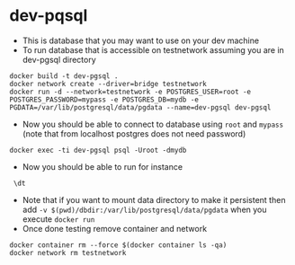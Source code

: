 # dev-pqsql
- This is database that you may want to use on your dev machine
- To run database that is accessible on testnetwork assuming you are in dev-pgsql directory
```
docker build -t dev-pgsql .
docker network create --driver=bridge testnetwork
docker run -d --network=testnetwork -e POSTGRES_USER=root -e POSTGRES_PASSWORD=mypass -e POSTGRES_DB=mydb -e PGDATA=/var/lib/postgresql/data/pgdata --name=dev-pgsql dev-pgsql
```
- Now you should be able to connect to database using `root` and `mypass` (note that from localhost postgres does not need password)
```
docker exec -ti dev-pgsql psql -Uroot -dmydb
```
- Now you should be able to run for instance
```
 \dt
```
- Note that if you want to mount data directory to make it persistent then add `-v $(pwd)/dbdir:/var/lib/postgresql/data/pgdata` when you execute `docker run`
- Once done testing remove container and network
```
docker container rm --force $(docker container ls -qa)
docker network rm testnetwork
```
